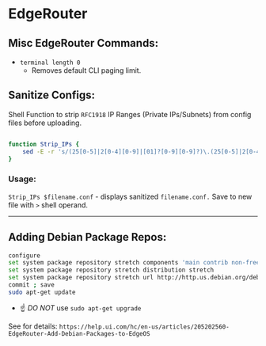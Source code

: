 # EdgeRouter

## Misc EdgeRouter Commands:

-   `terminal length 0`
    -   Removes default CLI paging limit.

## Sanitize Configs:

Shell Function to strip `RFC1918` IP Ranges (Private IPs/Subnets) from config files before uploading.

```bash

function Strip_IPs {
	sed -E -r 's/(25[0-5]|2[0-4][0-9]|[01]?[0-9][0-9]?)\.(25[0-5]|2[0-4][0-9]|[01]?[0-9][0-9]?)\.(25[0-5]|2[0-4][0-9]|[01]?[0-9][0-9]?)\.(25[0-5]|2[0-4][0-9]|[01]?[0-9][0-9]?)/$IP_ADDRESSES/g' $1
}

```

### Usage:

`Strip_IPs $filename.conf` - displays sanitized `filename.conf.` Save to new file with `>` shell operand.

* * *

## Adding Debian Package Repos:

```bash
configure
set system package repository stretch components 'main contrib non-free'
set system package repository stretch distribution stretch
set system package repository stretch url http://http.us.debian.org/debian
commit ; save
sudo apt-get update
```
-   ☝️ *DO NOT* use `sudo apt-get upgrade`

See for details:
`https://help.ui.com/hc/en-us/articles/205202560-EdgeRouter-Add-Debian-Packages-to-EdgeOS`
